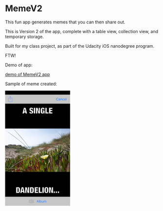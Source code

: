 # MemeV2

This fun app generates memes that you can then share out.

This is Version 2 of the app, complete with a table view, collection view, and temporary storage.

Built for my class project, as part of the Udacity iOS nanodegree program.

FTW!

Demo of app:

[demo of MemeV2 app](https://sunfishempire.files.wordpress.com/2019/02/meme2demo.mp4)

Sample of meme created:

![meme sample](/demo/AddScreenFilled.png)
